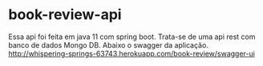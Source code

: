 # book-review-api
Essa api foi feita em java 11 com spring boot. 
Trata-se de uma api rest com banco de dados Mongo DB. 
Abaixo o swagger da aplicação.
http://whispering-springs-63743.herokuapp.com/book-review/swagger-ui
